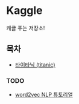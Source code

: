 Kaggle
=====

캐글 푸는 저장소!

## 목차
* [타이타닉 (titanic)](./titanic)

### TODO
* [word2vec NLP 튜토리얼](https://www.kaggle.com/c/word2vec-nlp-tutorial/)
